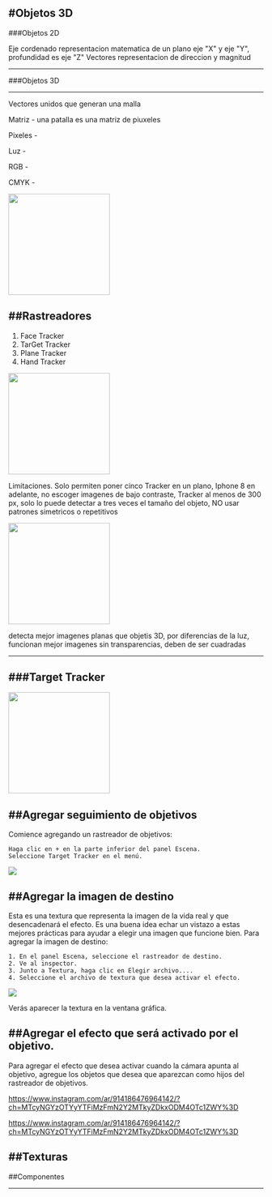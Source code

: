 #Objetos 3D
---

###Objetos 2D

Eje cordenado representacion matematica de un plano eje "X" y eje "Y", profundidad es eje "Z"
Vectores representacion de direccion y magnitud

---

###Objetos 3D

---

Vectores unidos que generan una malla

Matriz - una patalla es una matriz de piuxeles

Pixeles - 

Luz - 

RGB - 

CMYK - 

<img src="https://github.com/PabloKooss/MetaSpar_Pilares/assets/128625936/f1145fc5-4825-456f-acab-a59fed3691e2" style="height:200px;">


##Rastreadores
--

1. Face Tracker
2. TarGet Tracker
3. Plane Tracker
4. Hand Tracker

<img src="https://github.com/PabloKooss/MetaSpar_Pilares/assets/128625936/9c590cfe-ffe5-44c3-b0d3-8d8fd6f0983d" style="height:200px;">

Limitaciones.
Solo permiten poner cinco Tracker en un plano, Iphone 8 en adelante, no escoger imagenes de bajo contraste, Tracker al menos de 300 px, solo lo puede detectar a tres veces el tamaño del objeto, NO usar patrones simetricos o repetitivos

<img src="https://github.com/PabloKooss/MetaSpar_Pilares/assets/128625936/a5351f2e-cb4a-4256-9cfd-33442a1dbe9b" style="height:200px;">

detecta mejor imagenes planas que objetis 3D, por diferencias de la luz, funcionan mejor imagenes sin transparencias,
deben de ser cuadradas 

---
###Target Tracker
---
<img src="https://github.com/PabloKooss/MetaSpar_Pilares/assets/128625936/705e600c-1abc-44b3-8fc9-5e272ec38d2a"  style="height:200px;">


##Agregar seguimiento de objetivos
--
Comience agregando un rastreador de objetivos:

    Haga clic en + en la parte inferior del panel Escena.
    Seleccione Target Tracker en el menú.

<img src="https://github.com/PabloKooss/MetaSpar_Pilares/assets/128625936/50b7d1b3-4dab-4f7c-832f-a90cf3eb5b67">

##Agregar la imagen de destino
--
Esta es una textura que representa la imagen de la vida real y que desencadenará el efecto. Es una buena idea echar un vistazo a estas mejores prácticas para ayudar a elegir una imagen que funcione bien.
Para agregar la imagen de destino:

    1. En el panel Escena, seleccione el rastreador de destino.
    2. Ve al inspector.
    3. Junto a Textura, haga clic en Elegir archivo....
    4. Seleccione el archivo de textura que desea activar el efecto.


<img src="https://github.com/PabloKooss/MetaSpar_Pilares/assets/128625936/30d9ed7f-379d-4df4-abf1-fda5b9351bd4">

Verás aparecer la textura en la ventana gráfica.


##Agregar el efecto que será activado por el objetivo.
--
Para agregar el efecto que desea activar cuando la cámara apunta al objetivo, agregue los objetos que desea que aparezcan como hijos del rastreador de objetivos.


https://www.instagram.com/ar/914186476964142/?ch=MTcyNGYzOTYyYTFiMzFmN2Y2MTkyZDkxODM4OTc1ZWY%3D



https://www.instagram.com/ar/914186476964142/?ch=MTcyNGYzOTYyYTFiMzFmN2Y2MTkyZDkxODM4OTc1ZWY%3D



##Texturas
---




##Componentes

---



